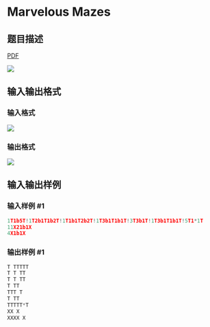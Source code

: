 # Marvelous Mazes

## 题目描述

[problemUrl]: https://uva.onlinejudge.org/index.php?option=com_onlinejudge&Itemid=8&category=6&page=show_problem&problem=386

[PDF](https://uva.onlinejudge.org/external/4/p445.pdf)

![](https://cdn.luogu.com.cn/upload/vjudge_pic/UVA445/1b464d11efb8aa21c359d16d890278e2abe5114c.png)

## 输入输出格式

### 输入格式

![](https://cdn.luogu.com.cn/upload/vjudge_pic/UVA445/737cc2c50d686abd76aed959ce3c4757656e2c7f.png)

### 输出格式

![](https://cdn.luogu.com.cn/upload/vjudge_pic/UVA445/59ee4ec368da2d8092b407ea022239e1ab4b7220.png)

## 输入输出样例

### 输入样例 #1

```cpp
1T1b5T!1T2b1T1b2T!1T1b1T2b2T!1T3b1T1b1T!3T3b1T!1T3b1T1b1T!5T1*1T
11X21b1X
4X1b1X
```


### 输出样例 #1

```cpp
T TTTTT
T T TT
T T TT
T TT
TTT T
T TT
TTTTT*T
XX X
XXXX X
```


